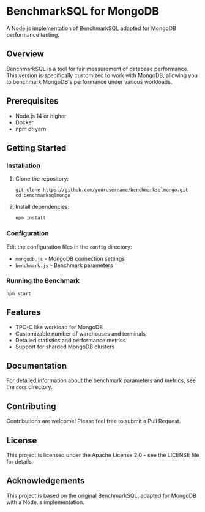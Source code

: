 # BenchmarkSQL for MongoDB

A Node.js implementation of BenchmarkSQL adapted for MongoDB performance testing.

## Overview

BenchmarkSQL is a tool for fair measurement of database performance. This version is specifically customized to work with MongoDB, allowing you to benchmark MongoDB's performance under various workloads.

## Prerequisites

- Node.js 14 or higher
- Docker
- npm or yarn

## Getting Started

### Installation

1. Clone the repository:
    ```
    git clone https://github.com/yourusername/benchmarksqlmongo.git
    cd benchmarksqlmongo
    ```

2. Install dependencies:
    ```
    npm install
    ```

### Configuration

Edit the configuration files in the `config` directory:

- `mongodb.js` - MongoDB connection settings
- `benchmark.js` - Benchmark parameters

### Running the Benchmark

```
npm start
```

## Features

- TPC-C like workload for MongoDB
- Customizable number of warehouses and terminals
- Detailed statistics and performance metrics
- Support for sharded MongoDB clusters

## Documentation

For detailed information about the benchmark parameters and metrics, see the `docs` directory.

## Contributing

Contributions are welcome! Please feel free to submit a Pull Request.

## License

This project is licensed under the Apache License 2.0 - see the LICENSE file for details.

## Acknowledgements

This project is based on the original BenchmarkSQL, adapted for MongoDB with a Node.js implementation.